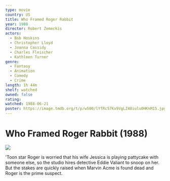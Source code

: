 ```yaml
---
type: movie
country: US
title: Who Framed Roger Rabbit
year: 1988
director: Robert Zemeckis
actors:
  - Bob Hoskins
  - Christopher Lloyd
  - Joanna Cassidy
  - Charles Fleischer
  - Kathleen Turner
genre:
  - Fantasy
  - Animation
  - Comedy
  - Crime
length: 1h 44m
shelf: watched
owned: false
rating:
watched: 1988-06-21
poster: https://image.tmdb.org/t/p/w500/lYfRc57Kx9VgLZ48iulu0HKnM15.jpg
---
```


# Who Framed Roger Rabbit (1988)

![](https://image.tmdb.org/t/p/w500/lYfRc57Kx9VgLZ48iulu0HKnM15.jpg)

'Toon star Roger is worried that his wife Jessica is playing pattycake with someone else, so the studio hires detective Eddie Valiant to snoop on her. But the stakes are quickly raised when Marvin Acme is found dead and Roger is the prime suspect.